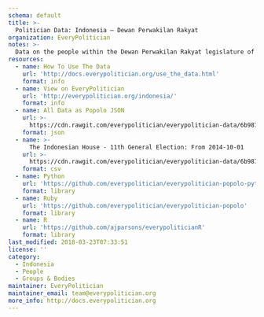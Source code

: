 ```yaml
---
schema: default
title: >-
  Politician Data: Indonesia — Dewan Perwakilan Rakyat
organization: EveryPolitician
notes: >-
  Data on the people within the Dewan Perwakilan Rakyat legislature of Indonesia.
resources:
  - name: How To Use The Data
    url: 'http://docs.everypolitician.org/use_the_data.html'
    format: info
  - name: View on EveryPolitician
    url: 'http://everypolitician.org/indonesia/'
    format: info
  - name: All Data as Popolo JSON
    url: >-
      https://cdn.rawgit.com/everypolitician/everypolitician-data/6b9870f40c28163244042968568372dcaee4e92a/data/Indonesia/Council/ep-popolo-v1.0.json
    format: json
  - name: >-
      The Indonesian House - 11th General Election: From 2014-10-01
    url: >-
      https://cdn.rawgit.com/everypolitician/everypolitician-data/6b9870f40c28163244042968568372dcaee4e92a/data/Indonesia/Council/term-18.csv
    format: csv
  - name: Python
    url: 'https://github.com/everypolitician/everypolitician-popolo-python'
    format: library
  - name: Ruby
    url: 'https://github.com/everypolitician/everypolitician-popolo'
    format: library
  - name: R
    url: 'https://github.com/ajparsons/everypoliticianR'
    format: library
last_modified: 2018-03-23T07:33:51
license: ''
category:
  - Indonesia
  - People
  - Groups & Bodies
maintainer: EveryPolitician
maintainer_email: team@everypolitician.org
more_info: http://docs.everypolitician.org
---
```

